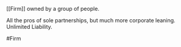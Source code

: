 [[Firm]] owned by a group of people.

All the pros of sole partnerships, but much more corporate leaning. Unlimited Liability.

#Firm 